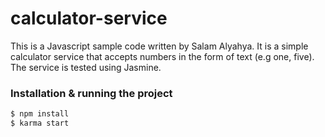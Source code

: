 # calculator-service
This is a Javascript sample code written by Salam Alyahya.
It is a simple calculator service that accepts numbers in the form of text (e.g one, five). 
The service is tested using Jasmine.

### Installation & running the project

```sh
$ npm install
$ karma start
```
